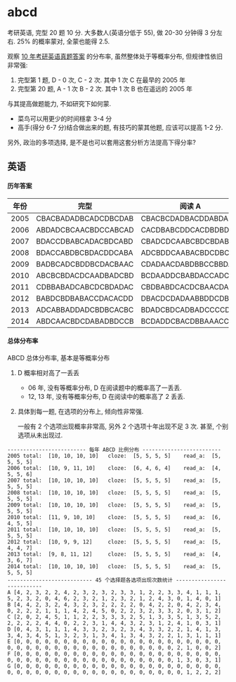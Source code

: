abcd
====

考研英语, 完型 20 题 10 分. 大多数人(英语分低于 55), 做 20-30 分钟得 3 分左右.
25% 的概率蒙对, 全蒙也能得 2.5.

观察 [10 年考研英语真题答案](https://github.com/JackonYang/abcd/blob/master/data/data.txt)
的分布率, 虽然整体处于等概率分布, 但规律性依旧非常强:

1. 完型第 1 题, D - 0 次, C - 2 次. 其中 1 次 C 在最早的 2005 年
2. 完型第 20 题,  A - 1 次 B - 2 次. 其中 1 次 B 也在遥远的 2005 年

与其提高做题能力, 不如研究下如何蒙.

- 菜鸟可以用更少的时间穩拿 3-4 分
- 高手(得分 6-7 分)结合做出来的题, 有技巧的蒙其他题, 应该可以提高 1-2 分.

另外, 政治的多项选择, 是不是也可以套用这套分析方法提高下得分率?

英语
----

#### 历年答案

年份 | 完型 | 阅读 A | 阅读 B
---- | ---- | ------ | ------
2005 | CBACBADADBCADCDBCDAB | CBACBCDADBACDDABDABC | ECGFB
2006 | ABDADCBCAACBDCCABCAD | CACDBABCDDCACDBDBDBA | CABFD
2007 | BDACCDBABCADACBDCABD | CBADCDCAABCBDCBDABAD | FDBCE
2008 | BDACCABDBCBDACDDCABA | ADCBDDCAABACBDCDBCAB | DGACE
2009 | BADBCADCBDDBCDACBAAC | CDADAACDABDBBCCBBDAC | CEABG
2010 | ABCBCBDACDCAADBADCBD | BCDAADDCBABDACCADCBA | BFDGA
2011 | CDBBABADCABCDCBDADAC | CBDBABDCACDCBAACDADB | BDACF
2012 | BABDCBDBABACCDACACDD | DBACDCDADAABBDDCDBCA | CDAFG
2013 | ADCABBADDADCBDBCACBC | BDADCBDCADBADCCCCDAD | EFBGC
2014 | ABDCAACBDCDABADBDCCB | BCDADDCBACDBBAAACCDB | CFGDB


#### 总体分布率

ABCD 总体分布率, 基本是等概率分布

1. D 概率相对高了一丢丢

    - 06 年, 没有等概率分布, D 在阅读题中的概率高了一丢丢.
    - 12, 13 年, 没有等概率分布, D 在阅读中的概率高了 2 丢丢.

2. 具体到每一题, 在选项的分布上, 倾向性非常强.

    一般有 2 个选项出现概率非常高, 另外 2 个选项十年出现不足 3 次. 甚至, 个别选项从未出现过.
    

```shell
------------------------- 每年 ABCD 比例分布 -------------------------
2005 total:  [10, 10, 10, 10]   cloze:  [5, 5, 5, 5]    read_a:  [5, 5, 5, 5]
2006 total:  [10, 9, 11, 10]    cloze:  [6, 4, 6, 4]    read_a:  [4, 5, 5, 6]
2007 total:  [10, 10, 10, 10]   cloze:  [5, 5, 5, 5]    read_a:  [5, 5, 5, 5]
2008 total:  [10, 10, 10, 10]   cloze:  [5, 5, 5, 5]    read_a:  [5, 5, 5, 5]
2009 total:  [10, 10, 10, 10]   cloze:  [5, 5, 5, 5]    read_a:  [5, 5, 5, 5]
2010 total:  [11, 9, 10, 10]    cloze:  [5, 5, 5, 5]    read_a:  [6, 4, 5, 5]
2011 total:  [10, 10, 10, 10]   cloze:  [5, 5, 5, 5]    read_a:  [5, 5, 5, 5]
2012 total:  [10, 9, 9, 12]     cloze:  [5, 5, 5, 5]    read_a:  [5, 4, 4, 7]
2013 total:  [9, 8, 11, 12]     cloze:  [5, 5, 5, 5]    read_a:  [4, 3, 6, 7]
2014 total:  [10, 10, 10, 10]   cloze:  [5, 5, 5, 5]    read_a:  [5, 5, 5, 5]
--------------------------- 45 个选择题各选项出现次数统计 ---------------------------
A [4, 2, 3, 2, 2, 4, 2, 3, 2, 3, 2, 3, 3, 1, 2, 2, 3, 3, 4, 1, 1, 1, 5, 2, 3, 2, 0, 4, 6, 2, 3, 2, 1, 2, 3, 2, 1, 2, 4, 3, 0, 1, 4, 0, 1]
B [4, 4, 2, 3, 2, 4, 3, 2, 3, 2, 2, 2, 2, 0, 4, 2, 2, 0, 4, 2, 3, 4, 0, 2, 2, 2, 1, 1, 1, 4, 2, 4, 5, 0, 2, 2, 3, 2, 3, 3, 2, 0, 3, 1, 2]
C [2, 0, 2, 4, 5, 1, 1, 2, 2, 3, 3, 3, 2, 5, 1, 3, 3, 5, 1, 3, 5, 2, 2, 2, 2, 2, 4, 4, 0, 2, 2, 3, 1, 4, 4, 3, 2, 3, 1, 2, 4, 1, 0, 3, 1]
D [0, 4, 3, 1, 1, 1, 4, 3, 3, 2, 3, 2, 3, 4, 3, 3, 2, 2, 1, 4, 1, 3, 3, 4, 3, 4, 5, 1, 3, 2, 3, 1, 3, 4, 1, 3, 4, 3, 2, 2, 1, 3, 1, 1, 1]
E [0, 0, 0, 0, 0, 0, 0, 0, 0, 0, 0, 0, 0, 0, 0, 0, 0, 0, 0, 0, 0, 0, 0, 0, 0, 0, 0, 0, 0, 0, 0, 0, 0, 0, 0, 0, 0, 0, 0, 0, 2, 1, 0, 0, 2]
F [0, 0, 0, 0, 0, 0, 0, 0, 0, 0, 0, 0, 0, 0, 0, 0, 0, 0, 0, 0, 0, 0, 0, 0, 0, 0, 0, 0, 0, 0, 0, 0, 0, 0, 0, 0, 0, 0, 0, 0, 1, 3, 0, 3, 1]
G [0, 0, 0, 0, 0, 0, 0, 0, 0, 0, 0, 0, 0, 0, 0, 0, 0, 0, 0, 0, 0, 0, 0, 0, 0, 0, 0, 0, 0, 0, 0, 0, 0, 0, 0, 0, 0, 0, 0, 0, 0, 1, 2, 2, 2]
```
